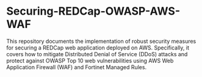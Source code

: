 # Securing-REDCap-OWASP-AWS-WAF
This repository documents the implementation of robust security measures for securing a REDCap web application deployed on AWS. Specifically, it covers how to mitigate Distributed Denial of Service (DDoS) attacks and protect against OWASP Top 10 web vulnerabilities using AWS Web Application Firewall (WAF) and Fortinet Managed Rules.
